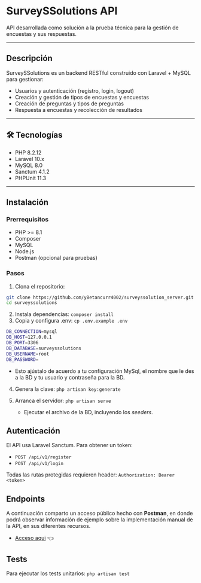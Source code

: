# SurveySSolutions API

API desarrollada como solución a la prueba técnica para la gestión de encuestas y sus respuestas.

---

## Descripción

SurveySSolutions es un backend RESTful construido con Laravel + MySQL para gestionar:
- Usuarios y autenticación (registro, login, logout)
- Creación y gestión de tipos de encuestas y encuestas
- Creación de preguntas y tipos de preguntas
- Respuesta a encuestas y recolección de resultados

---

## 🛠 Tecnologías

- PHP 8.2.12
- Laravel 10.x
- MySQL 8.0
- Sanctum 4.1.2
- PHPUnit 11.3

---

## Instalación

### Prerrequisitos
- PHP >= 8.1
- Composer
- MySQL
- Node.js
- Postman (opcional para pruebas)

### Pasos

1. Clona el repositorio:
```bash
git clone https://github.com/yBetancurr4002/surveyssolution_server.git
cd surveyssolutions
```

2. Instala dependencias: `composer install`
3. Copia y configura .env: `cp .env.example .env`
```sh
DB_CONNECTION=mysql
DB_HOST=127.0.0.1
DB_PORT=3306
DB_DATABASE=surveyssolutions
DB_USERNAME=root
DB_PASSWORD=
```

* Esto ajústalo de acuerdo a tu configuración MySql, el nombre que le des a la BD y tu usuario y contraseña para la BD.

4. Genera la clave: `php artisan key:generate`

5. Arranca el servidor: `php artisan serve`
    * Ejecutar el archivo de la BD, incluyendo los *seeders*.


## Autenticación

El API usa Laravel Sanctum.
Para obtener un token:

- `POST /api/v1/register`
- `POST /api/v1/login`

Todas las rutas protegidas requieren header: `Authorization: Bearer <token>`

## Endpoints 

A continuación comparto un acceso público hecho con **Postman**, en donde podrá observar información de ejemplo sobre la implementación manual de la API, en sus diferentes recursos.

* [Acceso aqui](https://api.postman.com/collections/27164618-36d57c5d-1532-47ce-87d7-a113d99e21ab?access_key=PMAT-01K0TESFEPMVW0NWGVA144T1FA) 👈

## Tests

Para ejecutar los tests unitarios: `php artisan test`
